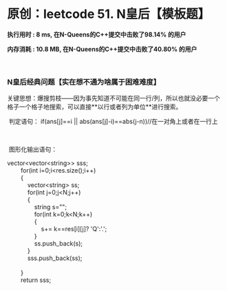 # 原创：leetcode 51. N皇后【模板题】

**执行用时 : 8 ms, 在N-Queens的C++提交中击败了98.14% 的用户**

**内存消耗 : 10.8 MB, 在N-Queens的C++提交中击败了40.80% 的用户**

 

> 
<h3>N皇后经典问题【实在想不通为啥属于困难难度】</h3>
关键思想：爆搜剪枝——因为事先知道不可能在同一行/列，所以也就没必要一个格子一个格子地搜索，可以直接**以行或者列为单位**进行搜索。


> 
 判定语句：
if(ans[j]==i || abs(ans[j]-i)==abs(j-n))//在一对角上或者在一行上


 

> 
 图形化输出语句：
<p>vector&lt;vector&lt;string&gt;&gt; sss;<br/>
        for(int i=0;i&lt;res.size();i++)<br/>
        {<br/>
            vector&lt;string&gt; ss;<br/>
            for(int j=0;j&lt;N;j++)<br/>
            {<br/>
                string s="";<br/>
                for(int k=0;k&lt;N;k++)<br/>
                {<br/>
                    s+= k==res[i][j]? 'Q':'.';<br/>
                }<br/>
                ss.push_back(s);<br/>
            }<br/>
            sss.push_back(ss);<br/>
            <br/>
        }<br/>
        return sss;</p>


 
